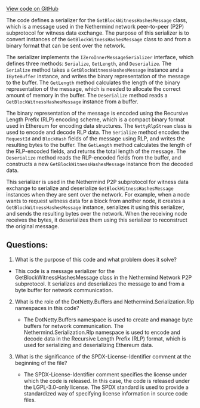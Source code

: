 [View code on GitHub](https://github.com/nethermindeth/nethermind/Nethermind.Network/P2P/Subprotocols/Wit/Messages/GetBlockWitnessHashesMessageSerializer.cs)

The code defines a serializer for the `GetBlockWitnessHashesMessage` class, which is a message used in the Nethermind network peer-to-peer (P2P) subprotocol for witness data exchange. The purpose of this serializer is to convert instances of the `GetBlockWitnessHashesMessage` class to and from a binary format that can be sent over the network.

The serializer implements the `IZeroInnerMessageSerializer` interface, which defines three methods: `Serialize`, `GetLength`, and `Deserialize`. The `Serialize` method takes a `GetBlockWitnessHashesMessage` instance and a `IByteBuffer` instance, and writes the binary representation of the message to the buffer. The `GetLength` method calculates the length of the binary representation of the message, which is needed to allocate the correct amount of memory in the buffer. The `Deserialize` method reads a `GetBlockWitnessHashesMessage` instance from a buffer.

The binary representation of the message is encoded using the Recursive Length Prefix (RLP) encoding scheme, which is a compact binary format used in Ethereum for encoding data structures. The `NettyRlpStream` class is used to encode and decode RLP data. The `Serialize` method encodes the `RequestId` and `BlockHash` fields of the message using RLP, and writes the resulting bytes to the buffer. The `GetLength` method calculates the length of the RLP-encoded fields, and returns the total length of the message. The `Deserialize` method reads the RLP-encoded fields from the buffer, and constructs a new `GetBlockWitnessHashesMessage` instance from the decoded data.

This serializer is used in the Nethermind P2P subprotocol for witness data exchange to serialize and deserialize `GetBlockWitnessHashesMessage` instances when they are sent over the network. For example, when a node wants to request witness data for a block from another node, it creates a `GetBlockWitnessHashesMessage` instance, serializes it using this serializer, and sends the resulting bytes over the network. When the receiving node receives the bytes, it deserializes them using this serializer to reconstruct the original message.
## Questions: 
 1. What is the purpose of this code and what problem does it solve?
   - This code is a message serializer for the GetBlockWitnessHashesMessage class in the Nethermind Network P2P subprotocol. It serializes and deserializes the message to and from a byte buffer for network communication.

2. What is the role of the DotNetty.Buffers and Nethermind.Serialization.Rlp namespaces in this code?
   - The DotNetty.Buffers namespace is used to create and manage byte buffers for network communication. The Nethermind.Serialization.Rlp namespace is used to encode and decode data in the Recursive Length Prefix (RLP) format, which is used for serializing and deserializing Ethereum data.

3. What is the significance of the SPDX-License-Identifier comment at the beginning of the file?
   - The SPDX-License-Identifier comment specifies the license under which the code is released. In this case, the code is released under the LGPL-3.0-only license. The SPDX standard is used to provide a standardized way of specifying license information in source code files.